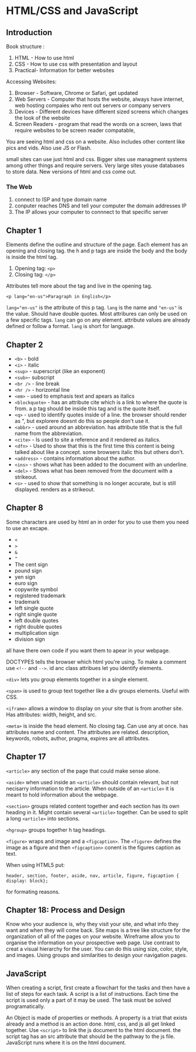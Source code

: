 # HTML/CSS and JavaScript

## Introduction

Book structure :

1. HTML - How to use html
2. CSS - How to use css with presentation and layout
3. Practical- Information for better websites

Accessing Websites:

1. Browser - Software, Chrome or Safari, get updated
2. Web Servers - Computer that hosts the website, always have internet, web hosting compaies who rent out servers or company servers
3. Devices - Different devices have different sized screens which changes the look of the website
4. Screen Readers - program that read the words on a screen, laws that require websites to be screen reader compatable,

You are seeing html and css on a website. Also includes other content like pics and vids. Also use JS or Flash.

small sites can use just html and css. Bigger sites use managment systems among other things and require servers. Very large sites youse databases to store data. New versions of html and css come out.

### The Web

1. connect to ISP and type domain name
2. conputer reaches DNS and tell your computer the domain addresses IP
3. The IP allows your computer to connnect to that specific server

## Chapter 1

Elements define the outline and structure of the page. Each element has an opening and closing tag. the h and p tags are inside the body and the body is inside the html tag.

1. Opening tag: `<p>`
2. Closing tag: `</p>`

Attributes tell more about the tag and live in the opening tag.

`<p lang="en-us">Paragraph in English</p>`

`lang="en-us"` is the attribute of this p tag. `lang` is the name and `"en-us"` is the value. Should have double quotes. Most attribures can only be used on a few specific tags. `lang` can go on any element. attribute values are already defined or follow a format. `lang` is short for language.

## Chapter 2

- `<b>` - bold
- `<i>` - italic
- `<sup>` - superscript (like an exponent)
- `<sub>`- subscript
- `<br />` - line break
- `<hr />` - horizontal line
- `<em>` - used to emphasis text and apears as italics
- `<blockquote>` - has an attribute cite which is a link to where the quote is from. a p tag should be inside this tag and is the quote itself.
- `<q>` - used to identify quotes inside of a line. the browser should render as ", but explorere doesnt do this so people don't use it.
- `<abbr>` - used around an abbreviation. has attribute title that is the full name from the abbreviation.
- `<cite>` - Is used to site a reference and it rendered as italics.
- `<dfn>` - Used to show that this is the first time this content is being talked about like a concept. some browsers italic this but others don't.
- `<address>` - contains information about the author.
- `<ins>` - shows what has been added to the document with an underline.
- `<del>` - Shows what has been removed from the document with a strikeout.
- `<s>` - used to show that something is no longer accurate, but is still displayed. renders as a strikeout.

## Chapter 8

Some characters are used by html an in order for you to use them you need to use an excape.

- `<`
- `>`
- `&`
- `"`
- The cent sign
- pound sign
- yen sign
- euro sign
- copywrite symbol
- registered trademark
- trademark
- left single quote
- right single quote
- left double quotes
- right double quotes
- multiplication sign
- division sign

all have there own code if you want them to apear in your webpage.

DOCTYPES tells the browser which html you're using.
To make a comment use `<!--` and `-->`.
id anc class attribues let you identify elements.

`<div>` lets you group elements together in a single element.

`<span>` is used to group text together like a div groups elements. Useful with CSS.

`<iframe>` allows a window to display on your site that is from another site. Has attributes: width, height, and src.

`<meta>` is inside the head element. No closing tag. Can use any at once. has attributes name and content. The attributes are related. description, keywords, robots, author, pragma, expires are all attributes.

## Chapter 17

`<article>` any section of the page that could make sense alone.

`<aside>` when used inside an `<article>` should contain relevant, but not necisarry information to the article. When outside of an `<article>` it is meant to hold information about the webpage.

`<section>` groups related content together and each section has its own heading in it. Might contain several `<article>` together. Can be used to split a long `<article>` into sections.

`<hgroup>` groups together h tag headings.

`<figure>` wraps and image and a `<figcaption>`. The `<figure>` defines the image as a figure and then `<figcaption>` conent is the figures caption as text.

When using HTML5 put:

`header, section, footer, aside, nav, article, figure, figcaption {`
`display: block};`

for formating reasons.

## Chapter 18: Process and Design

Know who your audience is, why they visit your site, and what info they want and when they will come back.
Site maps is a tree like structure for the organization of all of the pages on your website. Wireframe allow you to organise the information on your prospective web page. Use contrast to creat a visual hierarchy for the user. You can do this using size, color, style, and images. Using groups and similarities to design your navigation pages.

## JavaScript

When creating a script, first create a flowchart for the tasks and then have a list of steps for each task.
A script is a list of instructions. Each time the script is used only a part of it may be used. The task must be solved programatically.

An Object is made of properties or methods. A property is a triat that exists already and a method is an action done. html, css, and js all get linked together. Use `<script>` to link the js document to the html document. the script tag has an src attribute that should be the pathway to the js file. JavaScript runs where it is on the html document.
